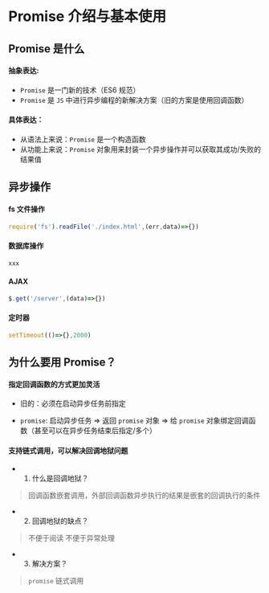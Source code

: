# Promise 介绍与基本使用

## Promise 是什么

#### 抽象表达:

-   `Promise` 是一门新的技术（ES6 规范）
-   `Promise` 是 `JS` 中进行异步编程的新解决方案（旧的方案是使用回调函数）

#### 具体表达：

-   从语法上来说：`Promise` 是一个构造函数
-   从功能上来说：`Promise` 对象用来封装一个异步操作并可以获取其成功/失败的结果值

## 异步操作

####  fs 文件操作

```js
require('fs').readFile('./index.html',(err,data)=>{})
```

####  数据库操作

```js
xxx
```

####  AJAX

```js
$.get('/server',(data)=>{})
```

####  定时器

```js
setTimeout(()=>{},2000)
```

## 为什么要用 Promise？

#### 指定回调函数的方式更加灵活

-  旧的：必须在启动异步任务前指定

-  `promise`: 启动异步任务 => 返回 `promise` 对象 => 给 `promise` 对象绑定回调函数（甚至可以在异步任务结束后指定/多个）

#### 支持链式调用，可以解决回调地狱问题

- 1.  什么是回调地狱？

> 回调函数嵌套调用，外部回调函数异步执行的结果是嵌套的回调执行的条件

- 2. 回调地狱的缺点？

> 不便于阅读
> 不便于异常处理

- 3. 解决方案？

> `promise` 链式调用
